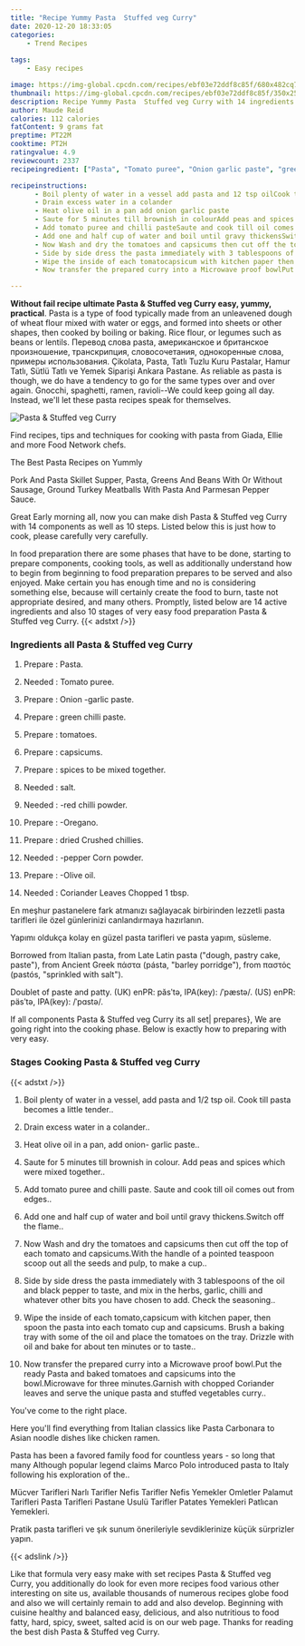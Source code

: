 ```yaml
---
title: "Recipe Yummy Pasta  Stuffed veg Curry"
date: 2020-12-20 18:33:05
categories:
    - Trend Recipes
    
tags:
    - Easy recipes

image: https://img-global.cpcdn.com/recipes/ebf03e72ddf8c85f/680x482cq70/pasta-stuffed-veg-curry-recipe-main-photo.jpg
thumbnail: https://img-global.cpcdn.com/recipes/ebf03e72ddf8c85f/350x250cq70/pasta-stuffed-veg-curry-recipe-main-photo.jpg
description: Recipe Yummy Pasta  Stuffed veg Curry with 14 ingredients and 10 stages of easy cooking.
author: Maude Reid
calories: 112 calories
fatContent: 9 grams fat
preptime: PT22M
cooktime: PT2H
ratingvalue: 4.9
reviewcount: 2337
recipeingredient: ["Pasta", "Tomato puree", "Onion garlic paste", "green chilli paste", "tomatoes", "capsicums", "spices to be mixed together", "salt", "red chilli powder", "Oregano", "dried Crushed chillies", "pepper Corn powder", "Olive oil", "Coriander Leaves Chopped 1 tbsp"]

recipeinstructions: 
      - Boil plenty of water in a vessel add pasta and 12 tsp oilCook till pasta becomes a little tender 
      - Drain excess water in a colander 
      - Heat olive oil in a pan add onion garlic paste 
      - Saute for 5 minutes till brownish in colourAdd peas and spices which were mixed together 
      - Add tomato puree and chilli pasteSaute and cook till oil comes out from edges 
      - Add one and half cup of water and boil until gravy thickensSwitch off the flame 
      - Now Wash and dry the tomatoes and capsicums then cut off the top of each tomato and capsicumsWith the handle of a pointed teaspoon scoop out all the seeds and pulp to make a cup 
      - Side by side dress the pasta immediately with 3 tablespoons of the oil and black pepper to taste and mix in the herbs garlic chilli and whatever other bits you have chosen to add Check the seasoning 
      - Wipe the inside of each tomatocapsicum with kitchen paper then spoon the pasta into each tomato cup and capsicumsBrush a baking tray with some of the oil and place the tomatoes on the tray Drizzle with oil and bake for about ten minutes or to taste 
      - Now transfer the prepared curry into a Microwave proof bowlPut the ready Pasta and baked tomatoes and capsicums into the bowlMicrowave for three minutesGarnish with chopped Coriander leaves and serve the unique pasta and stuffed vegetables curry

---
```




**Without fail recipe ultimate Pasta &amp; Stuffed veg Curry easy, yummy, practical**. Pasta is a type of food typically made from an unleavened dough of wheat flour mixed with water or eggs, and formed into sheets or other shapes, then cooked by boiling or baking. Rice flour, or legumes such as beans or lentils. Перевод слова pasta, американское и британское произношение, транскрипция, словосочетания, однокоренные слова, примеры использования. Çikolata, Pasta, Tatlı Tuzlu Kuru Pastalar, Hamur Tatlı, Sütlü Tatlı ve Yemek Siparişi Ankara Pastane. As reliable as pasta is though, we do have a tendency to go for the same types over and over again. Gnocchi, spaghetti, ramen, ravioli--We could keep going all day. Instead, we&#39;ll let these pasta recipes speak for themselves.


![Pasta &amp; Stuffed veg Curry](https://img-global.cpcdn.com/recipes/ebf03e72ddf8c85f/680x482cq70/pasta-stuffed-veg-curry-recipe-main-photo.jpg "Pasta &amp; Stuffed veg Curry")



Find recipes, tips and techniques for cooking with pasta from Giada, Ellie and more Food Network chefs.

The Best Pasta Recipes on Yummly

Pork And Pasta Skillet Supper, Pasta, Greens And Beans With Or Without Sausage, Ground Turkey Meatballs With Pasta And Parmesan Pepper Sauce.


Great Early morning all, now you can make dish Pasta &amp; Stuffed veg Curry with 14 components as well as 10 steps. Listed below this is just how to cook, please carefully very carefully.

In food preparation there are some phases that have to be done, starting to prepare components, cooking tools, as well as additionally understand how to begin from beginning to food preparation prepares to be served and also enjoyed. Make certain you has enough time and no is considering something else, because will certainly create the food to burn, taste not appropriate desired, and many others. Promptly, listed below are 14 active ingredients and also 10 stages of very easy food preparation Pasta &amp; Stuffed veg Curry.
{{< adstxt />}}

### Ingredients all Pasta &amp; Stuffed veg Curry


1. Prepare  : Pasta.

1. Needed  : Tomato puree.

1. Prepare  : Onion -garlic paste.

1. Prepare  : green chilli paste.

1. Prepare  : tomatoes.

1. Prepare  : capsicums.

1. Prepare  : spices to be mixed together.

1. Needed  : salt.

1. Needed  : -red chilli powder.

1. Prepare  : -Oregano.

1. Prepare  : dried Crushed chillies.

1. Needed  : -pepper Corn powder.

1. Prepare  : -Olive oil.

1. Needed  : Coriander Leaves Chopped 1 tbsp.


En meşhur pastanelere fark atmanızı sağlayacak birbirinden lezzetli pasta tarifleri ile özel günlerinizi canlandırmaya hazırlanın.

Yapımı oldukça kolay en güzel pasta tarifleri ve pasta yapım, süsleme.

Borrowed from Italian pasta, from Late Latin pasta (&#34;dough, pastry cake, paste&#34;), from Ancient Greek πάστα (pásta, &#34;barley porridge&#34;), from παστός (pastós, &#34;sprinkled with salt&#34;).

Doublet of paste and patty. (UK) enPR: păsʹtə, IPA(key): /ˈpæstə/. (US) enPR: päsʹtə, IPA(key): /ˈpɑstə/.


If all components Pasta &amp; Stuffed veg Curry its all set| prepares}, We are going right into the cooking phase. Below is exactly how to preparing with very easy.

### Stages Cooking Pasta &amp; Stuffed veg Curry

{{< adstxt />}}


1. Boil plenty of water in a vessel, add pasta and 1/2 tsp oil.
Cook till pasta becomes a little tender..



1. Drain excess water in a colander..



1. Heat olive oil in a pan, add onion- garlic paste..



1. Saute for 5 minutes till brownish in colour.
Add peas and spices which were mixed together..



1. Add tomato puree and chilli paste.
Saute and cook till oil comes out from edges..



1. Add one and half cup of water and boil until gravy thickens.Switch off the flame..



1. Now Wash and dry the tomatoes and capsicums then cut off the top of each tomato and capsicums.With the handle of a pointed teaspoon scoop out all the seeds and pulp, to make a cup..



1. Side by side dress the pasta immediately with 3 tablespoons of the oil and black pepper to taste, and mix in the herbs, garlic, chilli and whatever other bits you have chosen to add. Check the seasoning..



1. Wipe the inside of each tomato,capsicum with kitchen paper, then spoon the pasta into each tomato cup and capsicums.
Brush a baking tray with some of the oil and place the tomatoes on the tray. Drizzle with oil and bake for about ten minutes or to taste..



1. Now transfer the prepared curry into a Microwave proof bowl.Put the ready Pasta and baked tomatoes and capsicums into the bowl.Microwave for three minutes.Garnish with chopped Coriander leaves and serve the unique pasta and stuffed vegetables curry..




You&#39;ve come to the right place.

Here you&#39;ll find everything from Italian classics like Pasta Carbonara to Asian noodle dishes like chicken ramen.

Pasta has been a favored family food for countless years - so long that many Although popular legend claims Marco Polo introduced pasta to Italy following his exploration of the..

Mücver Tarifleri Narlı Tarifler Nefis Tarifler Nefis Yemekler Omletler Palamut Tarifleri Pasta Tarifleri Pastane Usulü Tarifler Patates Yemekleri Patlıcan Yemekleri.

Pratik pasta tarifleri ve şık sunum önerileriyle sevdiklerinize küçük sürprizler yapın.


{{< adslink />}}

Like that formula very easy make with set recipes Pasta &amp; Stuffed veg Curry, you additionally do look for even more recipes food various other interesting on site us, available thousands of numerous recipes globe food and also we will certainly remain to add and also develop. Beginning with cuisine healthy and balanced easy, delicious, and also nutritious to food fatty, hard, spicy, sweet, salted acid is on our web page. Thanks for reading the best dish Pasta &amp; Stuffed veg Curry.
